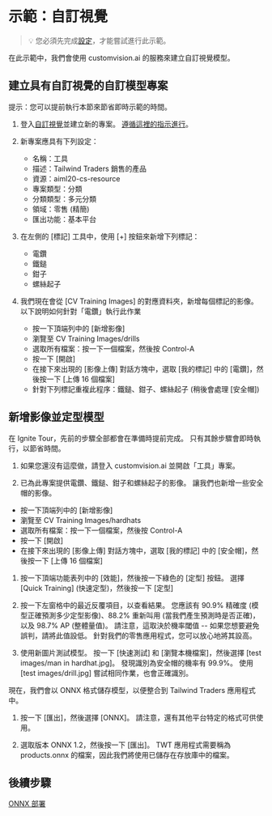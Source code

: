 # <a name="demo-custom-vision"></a>示範：自訂視覺

> 💡 您必須先完成[設定](https://github.com/microsoft/ignite-learning-paths-training-aiml/blob/master/aiml20/DEMO%20Setup.md)，才能嘗試進行此示範。

在此示範中，我們會使用 customvision.ai 的服務來建立自訂視覺模型。

## <a name="create-a-custom-model-project-with-custom-vision"></a>建立具有自訂視覺的自訂模型專案

提示：您可以提前執行本節來節省即時示範的時間。

1. 登入[自訂視覺](https://customvision.ai)並建立新的專案。
   [遵循這裡的指示進行](https://docs.microsoft.com/azure/cognitive-services/custom-vision-service/getting-started-build-a-classifier?WT.mc_id=msignitethetour2019-github-aiml20)。

1. 新專案應具有下列設定：

    - 名稱：工具
    - 描述：Tailwind Traders 銷售的產品
    - 資源：aiml20-cs-resource
    - 專案類型：分類
    - 分類類型：多元分類
    - 領域：零售 (精簡)
    - 匯出功能：基本平台

1. 在左側的 [標記] 工具中，使用 [+] 按鈕來新增下列標記：

    - 電鑽
    - 鐵鎚
    - 鉗子
    - 螺絲起子

1. 我們現在會從 [CV Training Images] 的對應資料夾，新增每個標記的影像。 以下說明如何針對「電鑽」執行此作業

    - 按一下頂端列中的 [新增影像]
    - 瀏覽至 CV Training Images/drills
    - 選取所有檔案：按一下一個檔案，然後按 Control-A
    - 按一下 [開啟]
    - 在接下來出現的 [影像上傳] 對話方塊中，選取 [我的標記] 中的 [電鑽]，然後按一下 [上傳 16 個檔案]
    - 針對下列標記重複此程序：鐵鎚、鉗子、螺絲起子 (稍後會處理 [安全帽])

## <a name="add-images-and-train-a-model"></a>新增影像並定型模型

在 Ignite Tour，先前的步驟全部都會在準備時提前完成。 只有其餘步驟會即時執行，以節省時間。

1. 如果您還沒有這麼做，請登入 customvision.ai 並開啟「工具」專案。

1. 已為此專案提供電鑽、鐵鎚、鉗子和螺絲起子的影像。 讓我們也新增一些安全帽的影像。

- 按一下頂端列中的 [新增影像]
- 瀏覽至 CV Training Images/hardhats
- 選取所有檔案：按一下一個檔案，然後按 Control-A
- 按一下 [開啟]
- 在接下來出現的 [影像上傳] 對話方塊中，選取 [我的標記] 中的 [安全帽]，然後按一下 [上傳 16 個檔案]

1. 按一下頂端功能表列中的 [效能]，然後按一下綠色的 [定型] 按鈕。 選擇 [Quick Training] \(快速定型\)，然後按一下 [定型]

1. 按一下左窗格中的最近反覆項目，以查看結果。 您應該有 90.9% 精確度 (模型正確預測多少定型影像)、88.2% 重新叫用 (當我們產生預測時是否正確)，以及 98.7% AP (整體量值)。 請注意，這取決於機率閾值 -- 如果您想要避免誤判，請將此值設低。
   針對我們的零售應用程式，您可以放心地將其設高。

1. 使用新圖片測試模型。 按一下 [快速測試] 和 [瀏覽本機檔案]，然後選擇 [test images/man in hardhat.jpg]。 發現識別為安全帽的機率有 99.9%。 使用 [test images/drill.jpg] 嘗試相同作業，也會正確識別。

現在，我們會以 ONNX 格式儲存模型，以便整合到 Tailwind Traders 應用程式中。

1. 按一下 [匯出]，然後選擇 [ONNX]。 請注意，還有其他平台特定的格式可供使用。

1. 選取版本 ONNX 1.2，然後按一下 [匯出]。 TWT 應用程式需要稱為 products.onnx 的檔案，因此我們將使用已儲存在存放庫中的檔案。

## <a name="next-step"></a>後續步驟

[ONNX 部署](DEMO%20ONNX%20deployment.md)
